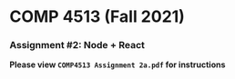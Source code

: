 # COMP 4513 (Fall 2021)
### Assignment #2: Node + React

**Please view `COMP4513 Assignment 2a.pdf` for instructions**

  
